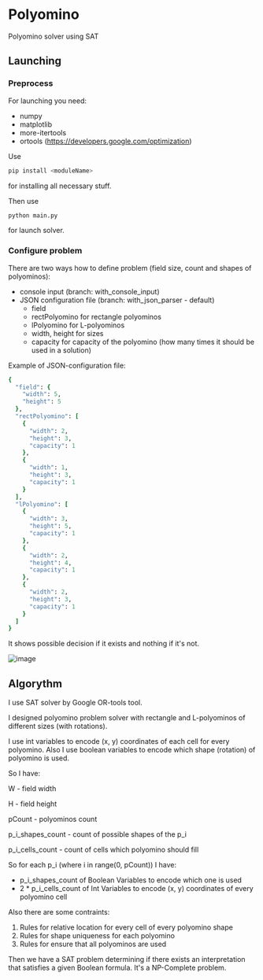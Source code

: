 # Polyomino
Polyomino solver using SAT

## Launching

### Preprocess
For launching you need:
- numpy
- matplotlib
- more-itertools
- ortools (https://developers.google.com/optimization)

Use 
```bash
pip install <moduleName>
```
for installing all necessary stuff.

Then use 
```bash
python main.py
```
for launch solver.

### Configure problem

There are two ways how to define problem (field size, count and shapes of polyominos):
- console input (branch: with_console_input)
- JSON configuration file (branch: with_json_parser - default)
    - field
    - rectPolyomino for rectangle polyominos
    - lPolyomino for L-polyominos
    - width, height for sizes
    - capacity for capacity of the polyomino (how many times it should be used in a solution)

Example of JSON-configuration file:
```ruby
{
  "field": {
    "width": 5,
    "height": 5
  },
  "rectPolyomino": [
    {
      "width": 2,
      "height": 3,
      "capacity": 1
    },
    {
      "width": 1,
      "height": 3,
      "capacity": 1
    }
  ],
  "lPolyomino": [
    {
      "width": 3,
      "height": 5,
      "capacity": 1
    },
    {
      "width": 2,
      "height": 4,
      "capacity": 1
    },
    {
      "width": 2,
      "height": 3,
      "capacity": 1
    }
  ]
}
```
It shows possible decision if it exists and nothing if it's not.

![image](https://user-images.githubusercontent.com/57394771/126393713-9b749ccf-907a-4eb0-8fb1-f0e5708a92a0.png)

## Algorythm

I use SAT solver by Google OR-tools tool.

I designed polyomino problem solver with rectangle and L-polyominos of different sizes (with rotations).

I use int variables to encode (x, y) coordinates of each cell for every polyomino. Also I use boolean variables to encode which shape (rotation) of polyomino is used.

So I have:

W - field width

H - field height

pCount - polyominos count

p_i_shapes_count - count of possible shapes of the p_i

p_i_cells_count - count of cells which polyomino should fill

So for each p_i (where i in range(0, pCount)) I have:
- p_i_shapes_count of Boolean Variables to encode which one is used
- 2 * p_i_cells_count of Int Variables to encode (x, y) coordinates of every polyomino cell

Also there are some contraints:
1. Rules for relative location for every cell of every polyomino shape
2. Rules for shape uniqueness for each polyomino
3. Rules for ensure that all polyominos are used

Then we have a SAT problem determining if there exists an interpretation that satisfies a given Boolean formula. It's a NP-Complete problem.

